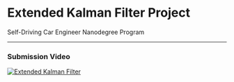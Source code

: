 # Extended Kalman Filter Project
Self-Driving Car Engineer Nanodegree Program


---

###  Submission Video

[![Extended Kalman Filter](http://img.youtube.com/vi/3mzdnZEUt2A/0.jpg)](https://youtu.be/3mzdnZEUt2A "EKF - Click to Watch!")



